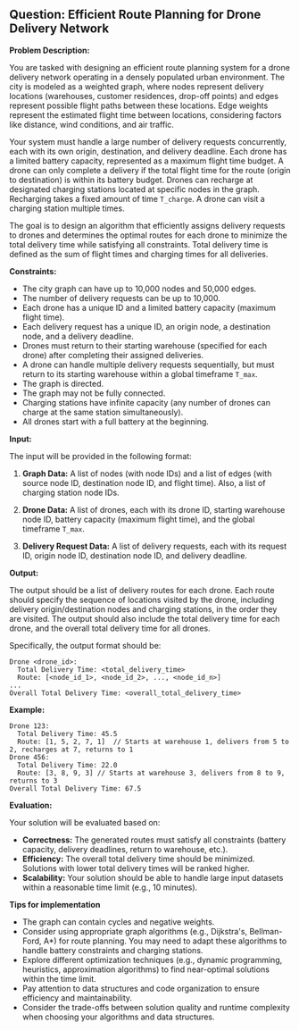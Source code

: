 ## Question: Efficient Route Planning for Drone Delivery Network

**Problem Description:**

You are tasked with designing an efficient route planning system for a drone delivery network operating in a densely populated urban environment. The city is modeled as a weighted graph, where nodes represent delivery locations (warehouses, customer residences, drop-off points) and edges represent possible flight paths between these locations. Edge weights represent the estimated flight time between locations, considering factors like distance, wind conditions, and air traffic.

Your system must handle a large number of delivery requests concurrently, each with its own origin, destination, and delivery deadline.  Each drone has a limited battery capacity, represented as a maximum flight time budget. A drone can only complete a delivery if the total flight time for the route (origin to destination) is within its battery budget. Drones can recharge at designated charging stations located at specific nodes in the graph. Recharging takes a fixed amount of time `T_charge`.  A drone can visit a charging station multiple times.

The goal is to design an algorithm that efficiently assigns delivery requests to drones and determines the optimal routes for each drone to minimize the total delivery time while satisfying all constraints.  Total delivery time is defined as the sum of flight times and charging times for all deliveries.

**Constraints:**

*   The city graph can have up to 10,000 nodes and 50,000 edges.
*   The number of delivery requests can be up to 10,000.
*   Each drone has a unique ID and a limited battery capacity (maximum flight time).
*   Each delivery request has a unique ID, an origin node, a destination node, and a delivery deadline.
*   Drones must return to their starting warehouse (specified for each drone) after completing their assigned deliveries.
*   A drone can handle multiple delivery requests sequentially, but must return to its starting warehouse within a global timeframe `T_max`.
*   The graph is directed.
*   The graph may not be fully connected.
*   Charging stations have infinite capacity (any number of drones can charge at the same station simultaneously).
*   All drones start with a full battery at the beginning.

**Input:**

The input will be provided in the following format:

1.  **Graph Data:** A list of nodes (with node IDs) and a list of edges (with source node ID, destination node ID, and flight time).  Also, a list of charging station node IDs.

2.  **Drone Data:** A list of drones, each with its drone ID, starting warehouse node ID, battery capacity (maximum flight time), and the global timeframe `T_max`.

3.  **Delivery Request Data:** A list of delivery requests, each with its request ID, origin node ID, destination node ID, and delivery deadline.

**Output:**

The output should be a list of delivery routes for each drone. Each route should specify the sequence of locations visited by the drone, including delivery origin/destination nodes and charging stations, in the order they are visited.  The output should also include the total delivery time for each drone, and the overall total delivery time for all drones.

Specifically, the output format should be:

```
Drone <drone_id>:
  Total Delivery Time: <total_delivery_time>
  Route: [<node_id_1>, <node_id_2>, ..., <node_id_n>]
...
Overall Total Delivery Time: <overall_total_delivery_time>
```

**Example:**

```
Drone 123:
  Total Delivery Time: 45.5
  Route: [1, 5, 2, 7, 1]  // Starts at warehouse 1, delivers from 5 to 2, recharges at 7, returns to 1
Drone 456:
  Total Delivery Time: 22.0
  Route: [3, 8, 9, 3] // Starts at warehouse 3, delivers from 8 to 9, returns to 3
Overall Total Delivery Time: 67.5
```

**Evaluation:**

Your solution will be evaluated based on:

*   **Correctness:**  The generated routes must satisfy all constraints (battery capacity, delivery deadlines, return to warehouse, etc.).
*   **Efficiency:** The overall total delivery time should be minimized.  Solutions with lower total delivery times will be ranked higher.
*   **Scalability:** Your solution should be able to handle large input datasets within a reasonable time limit (e.g., 10 minutes).

**Tips for implementation**

*   The graph can contain cycles and negative weights.
*   Consider using appropriate graph algorithms (e.g., Dijkstra's, Bellman-Ford, A\*) for route planning.  You may need to adapt these algorithms to handle battery constraints and charging stations.
*   Explore different optimization techniques (e.g., dynamic programming, heuristics, approximation algorithms) to find near-optimal solutions within the time limit.
*   Pay attention to data structures and code organization to ensure efficiency and maintainability.
*   Consider the trade-offs between solution quality and runtime complexity when choosing your algorithms and data structures.
